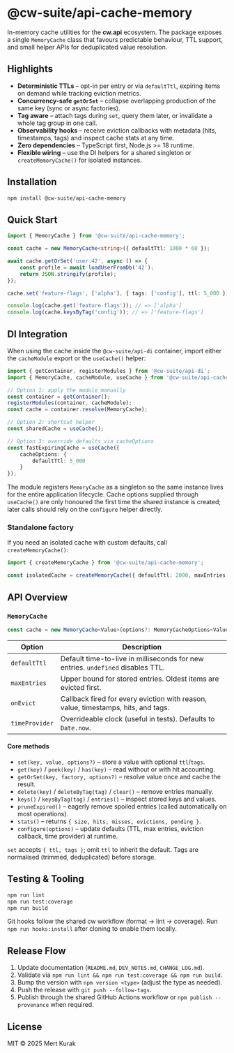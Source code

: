 # @cw-suite/api-cache-memory

In-memory cache utilities for the **cw.api** ecosystem. The package exposes a
single `MemoryCache` class that favours predictable behaviour, TTL support, and
small helper APIs for deduplicated value resolution.

## Highlights
- **Deterministic TTLs** – opt-in per entry or via `defaultTtl`, expiring items on
  demand while tracking eviction metrics.
- **Concurrency-safe `getOrSet`** – collapse overlapping production of the same
  key (sync or async factories).
- **Tag aware** – attach tags during `set`, query them later, or invalidate a
  whole tag group in one call.
- **Observability hooks** – receive eviction callbacks with metadata (hits,
  timestamps, tags) and inspect cache stats at any time.
- **Zero dependencies** – TypeScript first, Node.js >= 18 runtime.
- **Flexible wiring** – use the DI helpers for a shared singleton or `createMemoryCache()` for isolated instances.

## Installation

```bash
npm install @cw-suite/api-cache-memory
```

## Quick Start

```ts
import { MemoryCache } from '@cw-suite/api-cache-memory';

const cache = new MemoryCache<string>({ defaultTtl: 1000 * 60 });

await cache.getOrSet('user:42', async () => {
    const profile = await loadUserFromDb('42');
    return JSON.stringify(profile);
});

cache.set('feature-flags', ['alpha'], { tags: ['config'], ttl: 5_000 });

console.log(cache.get('feature-flags')); // => ['alpha']
console.log(cache.keysByTag('config')); // => ['feature-flags']
```

## DI Integration

When using the cache inside the `@cw-suite/api-di` container, import either the `cacheModule` export or the `useCache()` helper:

```ts
import { getContainer, registerModules } from '@cw-suite/api-di';
import { MemoryCache, cacheModule, useCache } from '@cw-suite/api-cache-memory';

// Option 1: apply the module manually
const container = getContainer();
registerModules(container, cacheModule);
const cache = container.resolve(MemoryCache);

// Option 2: shortcut helper
const sharedCache = useCache();

// Option 3: override defaults via cacheOptions
const fastExpiringCache = useCache({
    cacheOptions: {
        defaultTtl: 5_000
    }
});
```

The module registers `MemoryCache` as a singleton so the same instance lives for the entire application lifecycle. Cache options supplied through `useCache()` are only honoured the first time the shared instance is created; later calls should rely on the `configure` helper directly.

### Standalone factory

If you need an isolated cache with custom defaults, call `createMemoryCache()`:

```ts
import { createMemoryCache } from '@cw-suite/api-cache-memory';

const isolatedCache = createMemoryCache({ defaultTtl: 2000, maxEntries: 500 });
```

## API Overview

### `MemoryCache`

```ts
const cache = new MemoryCache<Value>(options?: MemoryCacheOptions<Value>);
```

| Option | Description |
| ------ | ----------- |
| `defaultTtl` | Default time-to-live in milliseconds for new entries. `undefined` disables TTL. |
| `maxEntries` | Upper bound for stored entries. Oldest items are evicted first. |
| `onEvict` | Callback fired for every eviction with reason, value, timestamps, hits, and tags. |
| `timeProvider` | Overrideable clock (useful in tests). Defaults to `Date.now`. |

#### Core methods
- `set(key, value, options?)` – store a value with optional `ttl`/`tags`.
- `get(key)` / `peek(key)` / `has(key)` – read without or with hit accounting.
- `getOrSet(key, factory, options?)` – resolve value once and cache the result.
- `delete(key)` / `deleteByTag(tag)` / `clear()` – remove entries manually.
- `keys()` / `keysByTag(tag)` / `entries()` – inspect stored keys and values.
- `pruneExpired()` – eagerly remove spoiled entries (called automatically on most operations).
- `stats()` – returns `{ size, hits, misses, evictions, pending }`.
- `configure(options)` – update defaults (TTL, max entries, eviction callback, time provider) at runtime.

`set` accepts `{ ttl, tags }`; omit `ttl` to inherit the default. Tags are
normalised (trimmed, deduplicated) before storage.

## Testing & Tooling

```bash
npm run lint
npm run test:coverage
npm run build
```

Git hooks follow the shared cw workflow (format → lint → coverage). Run
`npm run hooks:install` after cloning to enable them locally.

## Release Flow

1. Update documentation (`README.md`, `DEV_NOTES.md`, `CHANGE_LOG.md`).
2. Validate via `npm run lint && npm run test:coverage && npm run build`.
3. Bump the version with `npm version <type>` (adjust the type as needed).
4. Push the release with `git push --follow-tags`.
5. Publish through the shared GitHub Actions workflow or `npm publish
   --provenance` when required.

## License

MIT © 2025 Mert Kurak

